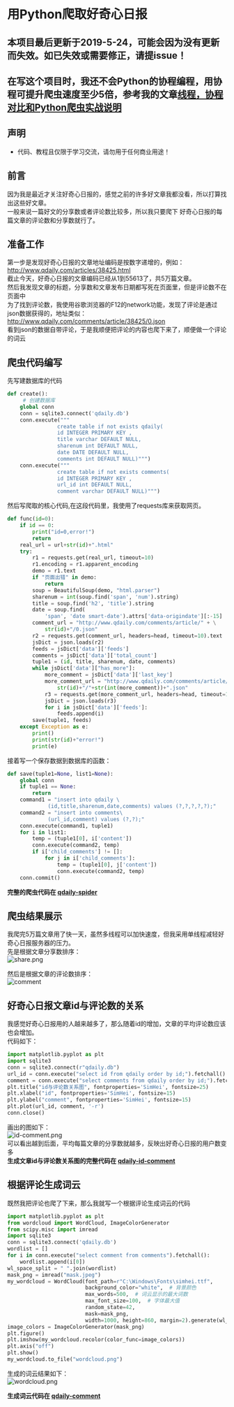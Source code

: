 # 用Python爬取好奇心日报
## 本项目最后更新于2019-5-24，可能会因为没有更新而失效。如已失效或需要修正，请提issue！
## 在写这个项目时，我还不会Python的协程编程，用协程可提升爬虫速度至少5倍，参考我的文章[线程，协程对比和Python爬虫实战说明](https://github.com/zhang0peter/python-coroutine)
## 声明
* 代码、教程且仅限于学习交流，请勿用于任何商业用途！   


## 前言

因为我是最近才关注好奇心日报的，感觉之前的许多好文章我都没看，所以打算找出这些好文章。  
一般来说一篇好文的分享数或者评论数比较多，所以我只要爬下
好奇心日报的每篇文章的评论数和分享数就行了。

## 准备工作

第一步是发现好奇心日报的文章地址编码是按数字递增的，例如：
http://www.qdaily.com/articles/38425.html  
截止今天，好奇心日报的文章编码已经从1到55613了，共5万篇文章。  
然后我发现文章的标题，分享数和文章发布日期都写死在页面里，但是评论数不在页面中   
为了找到评论数，我使用谷歌浏览器的F12的network功能，发现了评论是通过json数据获得的，地址类似：
http://www.qdaily.com/comments/article/38425/0.json     
看到json的数据自带评论，于是我顺便把评论的内容也爬下来了，顺便做一个评论的词云    

## 爬虫代码编写
先写建数据库的代码   
```python
def create():
     # 创建数据库
    global conn
    conn = sqlite3.connect('qdaily.db')
    conn.execute("""
                create table if not exists qdaily(
                id INTEGER PRIMARY KEY ,
                title varchar DEFAULT NULL,
                sharenum int DEFAULT NULL,
                date DATE DEFAULT NULL,
                comments int DEFAULT NULL)""")
    conn.execute("""
                create table if not exists comments(
                id INTEGER PRIMARY KEY ,
                url_id int DEFAULT NULL,
                comment varchar DEFAULT NULL)""")
```
然后写爬取的核心代码,在这段代码里，我使用了requests库来获取网页。         
```python
def func(id=0):
    if id == 0:
        print("id=0,error!")
        return
    real_url = url+str(id)+".html"
    try:
        r1 = requests.get(real_url, timeout=10)
        r1.encoding = r1.apparent_encoding
        demo = r1.text
        if "页面出错" in demo:
            return
        soup = BeautifulSoup(demo, "html.parser")
        sharenum = int(soup.find('span', 'num').string)
        title = soup.find('h2', 'title').string
        date = soup.find(
            'span', 'date smart-date').attrs['data-origindate'][:-15]
        comment_url = "http://www.qdaily.com/comments/article/" + \
            str(id)+"/0.json"
        r2 = requests.get(comment_url, headers=head, timeout=10).text
        jsDict = json.loads(r2)
        feeds = jsDict['data']['feeds']
        comments = jsDict['data']['total_count']
        tuple1 = (id, title, sharenum, date, comments)
        while jsDict['data']["has_more"]:
            more_comment = jsDict['data']['last_key']
            more_comment_url = "http://www.qdaily.com/comments/article/" + \
                str(id)+"/"+str(int(more_comment))+".json"
            r3 = requests.get(more_comment_url, headers=head, timeout=10).text
            jsDict = json.loads(r3)
            for i in jsDict['data']['feeds']:
                feeds.append(i)
        save(tuple1, feeds)
    except Exception as e:
        print()
        print(str(id)+"error!")
        print(e)
```
接着写一个保存数据到数据库的函数：
```python
def save(tuple1=None, list1=None):
    global conn
    if tuple1 == None:
        return
    command1 = "insert into qdaily \
             (id,title,sharenum,date,comments) values (?,?,?,?,?);"
    command2 = "insert into comments\
             (url_id,comment) values (?,?);"
    conn.execute(command1, tuple1)
    for i in list1:
        temp = (tuple1[0], i['content'])
        conn.execute(command2, temp)
        if i['child_comments'] != []:
            for j in i['child_comments']:
                temp = (tuple1[0], j['content'])
                conn.execute(command2, temp)
    conn.commit()
```
**完整的爬虫代码在 [qdaily-spider](https://github.com/zhang0peter/qdaily-spider/blob/master/qdaily-spider.py)**    

## 爬虫结果展示
我爬完5万篇文章用了快一天，虽然多线程可以加快速度，但我采用单线程减轻好奇心日报服务器的压力。  
先是根据文章分享数排序：     
![share.png](share.png)     

然后是根据文章的评论数排序：  
![comment](comment.png)  

## 好奇心日报文章id与评论数的关系
我感觉好奇心日报用的人越来越多了，那么随着id的增加，文章的平均评论数应该也会增加。  
代码如下：
```python
import matplotlib.pyplot as plt
import sqlite3
conn = sqlite3.connect(r"qdaily.db")
url_id = conn.execute("select id from qdaily order by id;").fetchall()
comment = conn.execute("select comments from qdaily order by id;").fetchall()
plt.title("id与评论数关系图", fontproperties='SimHei', fontsize=25)
plt.xlabel("id", fontproperties='SimHei', fontsize=15)
plt.ylabel("comment", fontproperties='SimHei', fontsize=15)
plt.plot(url_id, comment, '-r')
conn.close()
```
画出的图如下：  
![id-comment.png](id-comment.png)    
可以看出越到后面，平均每篇文章的分享数就越多，反映出好奇心日报的用户数变多  
**生成文章id与评论数关系图的完整代码在 [qdaily-id-comment](https://github.com/zhang0peter/qdaily-spider/blob/master/qdaily-comment.py)**    

## 根据评论生成词云
既然我把评论也爬了下来，那么我就写一个根据评论生成词云的代码  
```python
import matplotlib.pyplot as plt
from wordcloud import WordCloud, ImageColorGenerator
from scipy.misc import imread
import sqlite3
conn = sqlite3.connect('qdaily.db')
wordlist = []
for i in conn.execute("select comment from comments").fetchall():
    wordlist.append(i[0])
wl_space_split = " ".join(wordlist)
mask_png = imread("mask.jpeg")
my_wordcloud = WordCloud(font_path=r"C:\Windows\Fonts\simhei.ttf",
                         background_color="white",  # 背景颜色
                         max_words=500,  # 词云显示的最大词数
                         max_font_size=100,  # 字体最大值
                         random_state=42,
                         mask=mask_png,
                         width=1000, height=860, margin=2).generate(wl_space_split)
image_colors = ImageColorGenerator(mask_png)
plt.figure()
plt.imshow(my_wordcloud.recolor(color_func=image_colors))
plt.axis("off")
plt.show()
my_wordcloud.to_file("wordcloud.png")
```
生成的词云结果如下：  
![wordcloud.png](wordcloud.png)    
    

**生成词云代码在 [qdaily-comment](https://github.com/zhang0peter/qdaily-spider/blob/master/qdaily-comment.py)**    


